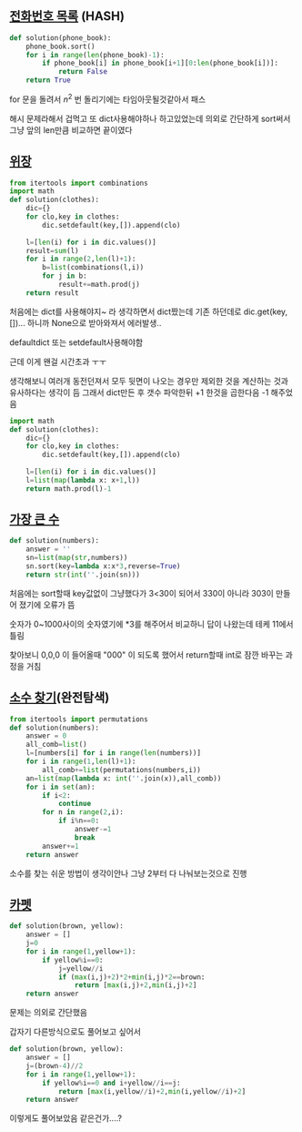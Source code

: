 [전화번호 목록](https://school.programmers.co.kr/learn/courses/30/lessons/42577?language=python3) (HASH)
----
```python
def solution(phone_book):
    phone_book.sort()
    for i in range(len(phone_book)-1):
        if phone_book[i] in phone_book[i+1][0:len(phone_book[i])]:
            return False
    return True
```
for 문을 돌려서 $n^2$ 번 돌리기에는 타임아웃될것같아서 패스

해시 문제라해서 겁먹고 또 dict사용해야하나 하고있었는데 의외로 간단하게 sort써서 그냥 앞의 len만큼 비교하면 끝이였다


[위장](https://school.programmers.co.kr/learn/courses/30/lessons/42578?language=python3)
---------
```python
from itertools import combinations
import math
def solution(clothes):
    dic={}
    for clo,key in clothes:
        dic.setdefault(key,[]).append(clo)
    
    l=[len(i) for i in dic.values()]
    result=sum(l)
    for i in range(2,len(l)+1):
        b=list(combinations(l,i))
        for j in b:
            result+=math.prod(j)
    return result
```
처음에는 dict를 사용해야지~ 라 생각하면서 dict짰는데 기존 하던데로 dic.get(key,[])... 하니까 None으로 받아와져서 에러발생..

defaultdict 또는 setdefault사용해야함

근데 이게 왠걸 시간초과 ㅜㅜ

생각해보니 여러개 동전던져서 모두 뒷면이 나오는 경우만 제외한 것을 계산하는 것과 유사하다는 생각이 듬 그래서 dict만든 후 갯수 파악한뒤 +1 한것을 곱한다음 -1 해주었음

```python
import math
def solution(clothes):
    dic={}
    for clo,key in clothes:
        dic.setdefault(key,[]).append(clo)
    
    l=[len(i) for i in dic.values()]
    l=list(map(lambda x: x+1,l))
    return math.prod(l)-1
```


[가장 큰 수](https://school.programmers.co.kr/learn/courses/30/lessons/42746?language=python3#)
----------
```python
def solution(numbers):
    answer = ''
    sn=list(map(str,numbers))
    sn.sort(key=lambda x:x*3,reverse=True)
    return str(int(''.join(sn)))
```
처음에는 sort할때 key값없이 그냥했다가 3<30이 되어서 330이 아니라 303이 만들어 졌기에 오류가 뜸

숫자가 0~1000사이의 숫자였기에 \*3를 해주어서 비교하니 답이 나왔는데 테케 11에서 틀림

찾아보니 0,0,0 이 들어올때 "000" 이 되도록 했어서 return할때 int로 잠깐 바꾸는 과정을 거침


[소수 찾기](https://school.programmers.co.kr/learn/courses/30/lessons/42839?language=python3)(완전탐색)
---------
```python
from itertools import permutations
def solution(numbers):
    answer = 0
    all_comb=list()
    l=[numbers[i] for i in range(len(numbers))]
    for i in range(1,len(l)+1):
        all_comb+=list(permutations(numbers,i))
    an=list(map(lambda x: int(''.join(x)),all_comb))
    for i in set(an):
        if i<2:
            continue
        for n in range(2,i):
            if i%n==0:
                answer-=1
                break
        answer+=1
    return answer
```
소수를 찾는 쉬운 방법이 생각이안나 그냥 2부터 다 나눠보는것으로 진행

[카펫](https://school.programmers.co.kr/learn/courses/30/lessons/42842?language=python3)
---------
```python
def solution(brown, yellow):
    answer = []
    j=0
    for i in range(1,yellow+1):
        if yellow%i==0:
            j=yellow//i
            if (max(i,j)+2)*2+min(i,j)*2==brown:
                return [max(i,j)+2,min(i,j)+2]
    return answer
```
문제는 의외로 간단했음

갑자기 다른방식으로도 풀어보고 싶어서
```python
def solution(brown, yellow):
    answer = []
    j=(brown-4)//2
    for i in range(1,yellow+1):
        if yellow%i==0 and i+yellow//i==j:
            return [max(i,yellow//i)+2,min(i,yellow//i)+2]
    return answer
```
이렇게도 풀어보았음 같은건가....?

